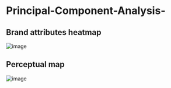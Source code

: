 # Principal-Component-Analysis-

## Brand attributes heatmap

![image](https://github.com/apoorvadudani/Principal-Component-Analysis-/assets/113878059/466afb86-a4b4-4195-ae99-ca81906ed635)

## Perceptual map

![image](https://github.com/apoorvadudani/Principal-Component-Analysis-/assets/113878059/dec52a90-f12f-4e6f-b27c-3590c3ea097b)
